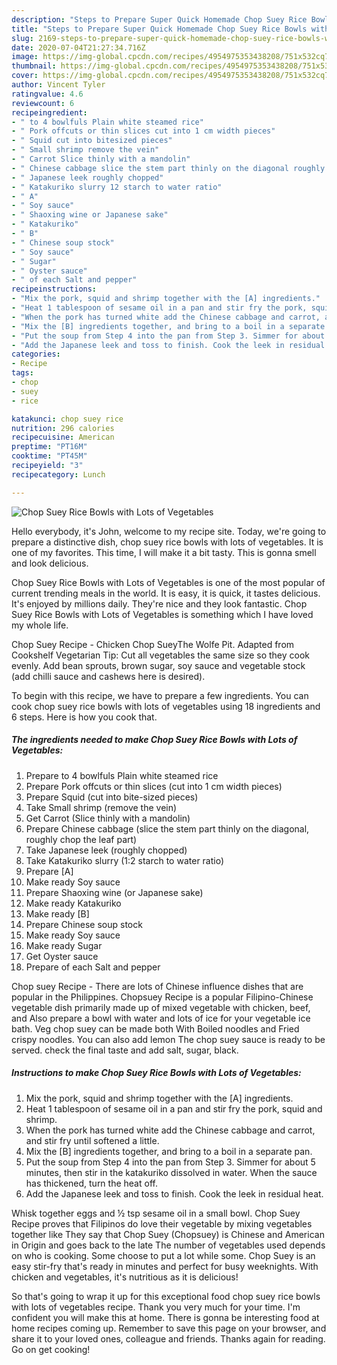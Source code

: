```yaml
---
description: "Steps to Prepare Super Quick Homemade Chop Suey Rice Bowls with Lots of Vegetables"
title: "Steps to Prepare Super Quick Homemade Chop Suey Rice Bowls with Lots of Vegetables"
slug: 2169-steps-to-prepare-super-quick-homemade-chop-suey-rice-bowls-with-lots-of-vegetables
date: 2020-07-04T21:27:34.716Z
image: https://img-global.cpcdn.com/recipes/4954975353438208/751x532cq70/chop-suey-rice-bowls-with-lots-of-vegetables-recipe-main-photo.jpg
thumbnail: https://img-global.cpcdn.com/recipes/4954975353438208/751x532cq70/chop-suey-rice-bowls-with-lots-of-vegetables-recipe-main-photo.jpg
cover: https://img-global.cpcdn.com/recipes/4954975353438208/751x532cq70/chop-suey-rice-bowls-with-lots-of-vegetables-recipe-main-photo.jpg
author: Vincent Tyler
ratingvalue: 4.6
reviewcount: 6
recipeingredient:
- " to 4 bowlfuls Plain white steamed rice"
- " Pork offcuts or thin slices cut into 1 cm width pieces"
- " Squid cut into bitesized pieces"
- " Small shrimp remove the vein"
- " Carrot Slice thinly with a mandolin"
- " Chinese cabbage slice the stem part thinly on the diagonal roughly chop the leaf part"
- " Japanese leek roughly chopped"
- " Katakuriko slurry 12 starch to water ratio"
- " A"
- " Soy sauce"
- " Shaoxing wine or Japanese sake"
- " Katakuriko"
- " B"
- " Chinese soup stock"
- " Soy sauce"
- " Sugar"
- " Oyster sauce"
- " of each Salt and pepper"
recipeinstructions:
- "Mix the pork, squid and shrimp together with the [A] ingredients."
- "Heat 1 tablespoon of sesame oil in a pan and stir fry the pork, squid and shrimp."
- "When the pork has turned white add the Chinese cabbage and carrot, and stir fry until softened a little."
- "Mix the [B] ingredients together, and bring to a boil in a separate pan."
- "Put the soup from Step 4 into the pan from Step 3. Simmer for about 5 minutes, then stir in the katakuriko dissolved in water. When the sauce has thickened, turn the heat off."
- "Add the Japanese leek and toss to finish. Cook the leek in residual heat."
categories:
- Recipe
tags:
- chop
- suey
- rice

katakunci: chop suey rice 
nutrition: 296 calories
recipecuisine: American
preptime: "PT16M"
cooktime: "PT45M"
recipeyield: "3"
recipecategory: Lunch

---
```



![Chop Suey Rice Bowls with Lots of Vegetables](https://img-global.cpcdn.com/recipes/4954975353438208/751x532cq70/chop-suey-rice-bowls-with-lots-of-vegetables-recipe-main-photo.jpg)

Hello everybody, it's John, welcome to my recipe site. Today, we're going to prepare a distinctive dish, chop suey rice bowls with lots of vegetables. It is one of my favorites. This time, I will make it a bit tasty. This is gonna smell and look delicious.

Chop Suey Rice Bowls with Lots of Vegetables is one of the most popular of current trending meals in the world. It is easy, it is quick, it tastes delicious. It's enjoyed by millions daily. They're nice and they look fantastic. Chop Suey Rice Bowls with Lots of Vegetables is something which I have loved my whole life.

Chop Suey Recipe - Chicken Chop SueyThe Wolfe Pit. Adapted from Cookshelf Vegetarian Tip: Cut all vegetables the same size so they cook evenly. Add bean sprouts, brown sugar, soy sauce and vegetable stock (add chilli sauce and cashews here is desired).


To begin with this recipe, we have to prepare a few ingredients. You can cook chop suey rice bowls with lots of vegetables using 18 ingredients and 6 steps. Here is how you cook that.

<!--inarticleads1-->

##### The ingredients needed to make Chop Suey Rice Bowls with Lots of Vegetables:

1. Prepare  to 4 bowlfuls Plain white steamed rice
1. Prepare  Pork offcuts or thin slices (cut into 1 cm width pieces)
1. Prepare  Squid (cut into bite-sized pieces)
1. Take  Small shrimp (remove the vein)
1. Get  Carrot (Slice thinly with a mandolin)
1. Prepare  Chinese cabbage (slice the stem part thinly on the diagonal, roughly chop the leaf part)
1. Take  Japanese leek (roughly chopped)
1. Take  Katakuriko slurry (1:2 starch to water ratio)
1. Prepare  [A]
1. Make ready  Soy sauce
1. Prepare  Shaoxing wine (or Japanese sake)
1. Make ready  Katakuriko
1. Make ready  [B]
1. Prepare  Chinese soup stock
1. Make ready  Soy sauce
1. Make ready  Sugar
1. Get  Oyster sauce
1. Prepare  of each Salt and pepper


Chop suey Recipe - There are lots of Chinese influence dishes that are popular in the Philippines. Chopsuey Recipe is a popular Filipino-Chinese vegetable dish primarily made up of mixed vegetable with chicken, beef, and Also prepare a bowl with water and lots of ice for your vegetable ice bath. Veg chop suey can be made both With Boiled noodles and Fried crispy noodles. You can also add lemon The chop suey sauce is ready to be served. check the final taste and add salt, sugar, black. 

<!--inarticleads2-->

##### Instructions to make Chop Suey Rice Bowls with Lots of Vegetables:

1. Mix the pork, squid and shrimp together with the [A] ingredients.
1. Heat 1 tablespoon of sesame oil in a pan and stir fry the pork, squid and shrimp.
1. When the pork has turned white add the Chinese cabbage and carrot, and stir fry until softened a little.
1. Mix the [B] ingredients together, and bring to a boil in a separate pan.
1. Put the soup from Step 4 into the pan from Step 3. Simmer for about 5 minutes, then stir in the katakuriko dissolved in water. When the sauce has thickened, turn the heat off.
1. Add the Japanese leek and toss to finish. Cook the leek in residual heat.


Whisk together eggs and ½ tsp sesame oil in a small bowl. Chop Suey Recipe proves that Filipinos do love their vegetable by mixing vegetables together like They say that Chop Suey (Chopsuey) is Chinese and American in Origin and goes back to the late The number of vegetables used depends on who is cooking. Some choose to put a lot while some. Chop Suey is an easy stir-fry that&#39;s ready in minutes and perfect for busy weeknights. With chicken and vegetables, it&#39;s nutritious as it is delicious! 

So that's going to wrap it up for this exceptional food chop suey rice bowls with lots of vegetables recipe. Thank you very much for your time. I'm confident you will make this at home. There is gonna be interesting food at home recipes coming up. Remember to save this page on your browser, and share it to your loved ones, colleague and friends. Thanks again for reading. Go on get cooking!
